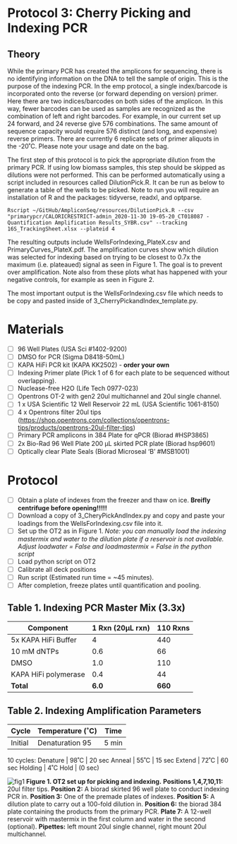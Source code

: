 # Protocol 3: Cherry Picking and Indexing PCR

## Theory

While the primary PCR has created the amplicons for sequencing, there is no identifying information on the DNA to tell the sample of origin. This is the purpose of the indexing PCR. In the emp protocol, a single index/barcode is incorporated onto the reverse (or forward depending on version) primer. Here there are two indices/barcodes on both sides of the amplicon. In this way, fewer barcodes can be used as samples are recognized as the combination of left and right barcodes. For example, in our current set up 24 forward, and 24 reverse give 576 combinations. The same amount of sequence capacity would require 576 distinct (and long, and expensive) reverse primers. There are currently 6 replicate sets of primer aliquots in the -20˚C. Please note your usage and date on the bag.

The first step of this protocol is to pick the appropriate dilution from the primary PCR. If using low biomass samples, this step should be skipped as dilutions were not performed. This can be performed automatically using a script included in resources called DilutionPick.R. It can be run as below to generate a table of the wells to be picked. Note to run you will require an installation of R and the packages: tidyverse, readxl, and optparse.

```
Rscript ~/GitHub/AmpliconSeq/resources/DilutionPick.R --csv "primarypcr/CALORICRESTRICT-admin_2020-11-30 19-05-20_CT018087 -  Quantification Amplification Results_SYBR.csv" --tracking 16S_TrackingSheet.xlsx --plateid 4
```

The resulting outputs include WellsForIndexing_PlateX.csv and PrimaryCurves_PlateX.pdf. The amplification curves show which dilution was selected for indexing based on trying to be closest to 0.7x the maximum (i.e. plateaued) signal as seen in Figure 1. The goal is to prevent over amplification. Note also from these plots what has happened with your negative controls, for example as seen in Figure 2.

The most important output is the WellsForIndexing.csv file which needs to be copy and pasted inside of 3_CherryPickandIndex_template.py.

# Materials
- [ ] 96 Well Plates (USA Sci #1402-9200)
- [ ] DMSO for PCR (Sigma D8418-50mL)
- [ ] KAPA HiFi PCR kit (KAPA KK2502) - **order your own**
- [ ] Indexing Primer plate (Pick 1 of 6 for each plate to be sequenced without overlapping).
- [ ] Nuclease-free H2O (Life Tech 0977-023)
- [ ] Opentrons OT-2 with gen2 20ul multichannel and 20ul single channel.
- [ ] 1 x USA Scientific 12 Well Reservoir 22 mL (USA Scientific 1061-8150) 
- [ ] 4 x Opentrons filter 20ul tips (https://shop.opentrons.com/collections/opentrons-tips/products/opentrons-20ul-filter-tips)
- [ ] Primary PCR amplicons in 384 Plate for qPCR (Biorad #HSP3865)
- [ ] 2x Bio-Rad 96 Well Plate 200 µL skirted PCR plate  (Biorad hsp9601)
- [ ] Optically clear Plate Seals (Biorad Microseal ‘B’ #MSB1001)

# Protocol
- [ ] Obtain a plate of indexes from the freezer and thaw on ice. **Breifly centrifuge before opening!!!!!**
- [ ] Download a copy of 3_CheryPickAndIndex.py and copy and paste your loadings from the WellsForIndexing.csv file into it.
- [ ] Set up the OT2 as in Figure 1. *Note: you can manually load the indexing mastermix and water to the dilution plate if a reservoir is not available. Adjust loadwater = False and loadmastermix = False in the python script*
- [ ] Load python script on OT2
- [ ] Calibrate all deck positions
- [ ] Run script (Estimated run time = ~45 minutes).
- [ ] After completion, freeze plates until quantification and pooling.

## Table 1. Indexing PCR Master Mix (3.3x)

Component	| 1 Rxn (20µL rxn) | 110 Rxns
----------|------------------|----------
5x KAPA HiFi Buffer	| 4 | 440
10 mM dNTPs | 0.6 | 66
DMSO | 1.0 | 110
KAPA HiFi polymerase | 0.4 | 44
**Total**	| **6.0** | **660**

## Table 2. Indexing Amplification Parameters
Cycle | Temperature (˚C)	| Time
------|-------------------|------
Initial | Denaturation	95 | 	5 min
10 cycles:
Denature | 98˚C | 20 sec
Anneal | 55˚C | 15 sec
Extend | 72˚C | 60 sec
Holding	| 4˚C	Hold | (0 sec)

![fig1](https://github.com/jbisanz/AmpliconSeq/blob/master/images/indexinglayout.png)
**Figure 1. OT2 set up for picking and indexing.** **Positions 1,4,7,10,11:** 20ul filter tips. **Position 2:** A biorad skirted 96 well plate to conduct indexing PCR in. **Position 3:** One of the premade plates of indexes. **Position 5:** A dilution plate to carry out a 100-fold dilution in. **Position 6:** the biorad 384 plate containing the products from the primary PCR. **Plate 7:** A 12-well reservoir with mastermix in the first column and water in the second (optional). **Pipettes:** left mount 20ul single channel, right mount 20ul multichannel.
